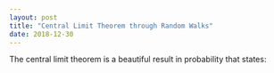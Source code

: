 ```yaml
---
layout: post
title: "Central Limit Theorem through Random Walks"
date: 2018-12-30
---
```


The central limit theorem is a beautiful result in probability that states:
